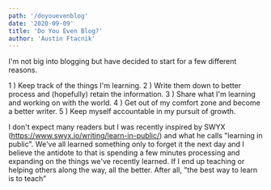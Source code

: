 ```yaml
---
path: '/doyouevenblog'
date: '2020-09-09'
title: 'Do You Even Blog?'
author: 'Austin Ftacnik'
---
```


I'm not big into blogging but have decided to start for a few different reasons.

1 ) Keep track of the things I'm learning.
2 ) Write them down to better process and (hopefully) retain the information.
3 ) Share what I'm learning and working on with the world.
4 ) Get out of my comfort zone and become a better writer.
5 ) Keep myself accountable in my pursuit of growth.

I don't expect many readers but I was recently inspired by SWYX (https://www.swyx.io/writing/learn-in-public/) and what he calls "learning in public". We've all learned something only to forget it the next day and I believe the antidote to that is spending a few minutes processing and expanding on the things we've recently learned. If I end up teaching or helping others along the way, all the better. After all, "the best way to learn is to teach"
